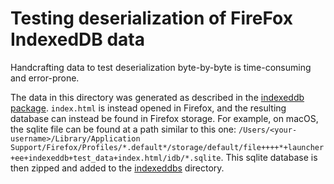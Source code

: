 # Testing deserialization of FireFox IndexedDB data

Handcrafting data to test deserialization byte-by-byte is time-consuming and error-prone.

The data in this directory was generated as described in the [indexeddb package](../../indexeddb/test_data/README.md).
`index.html` is instead opened in Firefox, and the resulting database can instead be found in Firefox storage.
For example, on macOS, the sqlite file can be found at a path similar to this one:
`/Users/<your-username>/Library/Application Support/Firefox/Profiles/*.default*/storage/default/file++++*+launcher+ee+indexeddb+test_data+index.html/idb/*.sqlite`.
This sqlite database is then zipped and added to the [indexeddbs](./indexeddbs) directory.
